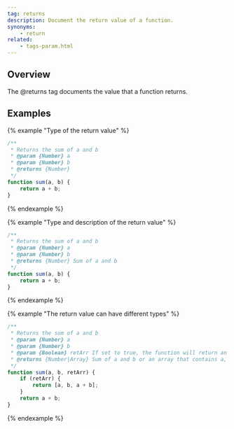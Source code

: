 ```yaml
---
tag: returns
description: Document the return value of a function.
synonyms:
    - return
related:
    - tags-param.html
---
```


## Overview

The @returns tag documents the value that a function returns.


## Examples

{% example "Type of the return value" %}

```js
/**
 * Returns the sum of a and b
 * @param {Number} a
 * @param {Number} b
 * @returns {Number}
 */
function sum(a, b) {
    return a + b;
}
```
{% endexample %}

{% example "Type and description of the return value" %}

```js
/**
 * Returns the sum of a and b
 * @param {Number} a
 * @param {Number} b
 * @returns {Number} Sum of a and b
 */
function sum(a, b) {
    return a + b;
}
```
{% endexample %}

{% example "The return value can have different types" %}

```js
/**
 * Returns the sum of a and b
 * @param {Number} a
 * @param {Number} b
 * @param {Boolean} retArr If set to true, the function will return an array
 * @returns {Number|Array} Sum of a and b or an array that contains a, b and the sum of a and b.
 */
function sum(a, b, retArr) {
    if (retArr) {
        return [a, b, a + b];
    }
    return a + b;
}
```
{% endexample %}
